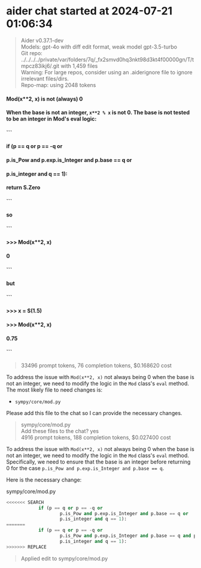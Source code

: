
# aider chat started at 2024-07-21 01:06:34

> Aider v0.37.1-dev  
> Models: gpt-4o with diff edit format, weak model gpt-3.5-turbo  
> Git repo: ../../../../private/var/folders/7q/_fx2smvd0hq3nkt98d3kt4f00000gn/T/tmpcz83ikj6/.git with 1,459 files  
> Warning: For large repos, consider using an .aiderignore file to ignore irrelevant files/dirs.  
> Repo-map: using 2048 tokens  

#### Mod(x**2, x) is not (always) 0  
#### When the base is not an integer, `x**2 % x` is not 0. The base is not tested to be an integer in Mod's eval logic:  
####   
#### ```  
#### if (p == q or p == -q or  
####         p.is_Pow and p.exp.is_Integer and p.base == q or  
####         p.is_integer and q == 1):  
####     return S.Zero  
#### ```  
####   
#### so  
####   
#### ```  
#### >>> Mod(x**2, x)  
#### 0  
#### ```  
#### but  
#### ```  
#### >>> x = S(1.5)  
#### >>> Mod(x**2, x)  
#### 0.75  
#### ```  
> 33496 prompt tokens, 76 completion tokens, $0.168620 cost  

To address the issue with `Mod(x**2, x)` not always being 0 when the base is not an integer, we need to modify the logic in the `Mod` class's `eval` method. The most likely file to need changes is:

- `sympy/core/mod.py`

Please add this file to the chat so I can provide the necessary changes.

> sympy/core/mod.py  
> Add these files to the chat? yes  
> 4916 prompt tokens, 188 completion tokens, $0.027400 cost  

To address the issue with `Mod(x**2, x)` not always being 0 when the base is not an integer, we need to modify the logic in the `Mod` class's `eval` method. Specifically, we need to ensure that the base is an integer before returning 0 for the case `p.is_Pow and p.exp.is_Integer and p.base == q`.

Here is the necessary change:

sympy/core/mod.py
```python
<<<<<<< SEARCH
            if (p == q or p == -q or
                    p.is_Pow and p.exp.is_Integer and p.base == q or
                    p.is_integer and q == 1):
=======
            if (p == q or p == -q or
                    p.is_Pow and p.exp.is_Integer and p.base == q and p.base.is_integer or
                    p.is_integer and q == 1):
>>>>>>> REPLACE
```

> Applied edit to sympy/core/mod.py  
